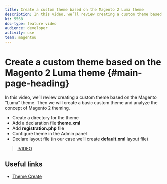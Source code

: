 ```yaml
---
title: Create a custom theme based on the Magento 2 Luma theme
description: In this video, we’ll review creating a custom theme based on the Magento “Luma” theme. Then we will create a basic custom theme and analyze the concept of Magento 2 theming.
kt: 5568
doc-type: feature video
audience: developer
activity: use
team: magentou
---
```


# Create a custom theme based on the Magento 2 Luma theme {#main-page-heading}

In this video, we’ll review creating a custom theme based on the Magento “Luma” theme. Then we will create a basic custom theme and analyze the concept of Magento 2 theming.

* Create a directory for the theme
* Add a declaration file **theme.xml**
* Add **registration.php** file
* Configure theme in the Admin panel
* Declare layout file (in our case we’ll create **default.xml** layout file)

>[!VIDEO](https://video.tv.adobe.com/v/35756?quality=12&learn=on)

## Useful links

* [Theme Create](https://devdocs.magento.com/guides/v2.4/frontend-dev-guide/themes/theme-create.html)